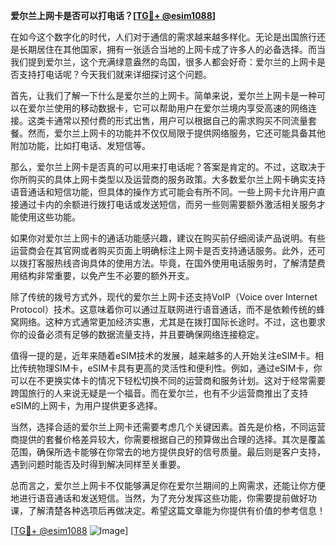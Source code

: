 **爱尔兰上网卡是否可以打电话？[[TG💪+ @esim1088](https://t.me/s/esim1088)]**

在如今这个数字化的时代，人们对于通信的需求越来越多样化。无论是出国旅行还是长期居住在其他国家，拥有一张适合当地的上网卡成了许多人的必备选择。而当我们提到爱尔兰，这个充满绿意盎然的岛国，很多人都会好奇：爱尔兰的上网卡是否支持打电话呢？今天我们就来详细探讨这个问题。

首先，让我们了解一下什么是爱尔兰的上网卡。简单来说，爱尔兰上网卡是一种可以在爱尔兰使用的移动数据卡，它可以帮助用户在爱尔兰境内享受高速的网络连接。这类卡通常以预付费的形式出售，用户可以根据自己的需求购买不同流量套餐。然而，爱尔兰上网卡的功能并不仅仅局限于提供网络服务，它还可能具备其他附加功能，比如打电话、发短信等。

那么，爱尔兰上网卡是否真的可以用来打电话呢？答案是肯定的。不过，这取决于你所购买的具体上网卡类型以及运营商的服务政策。大多数爱尔兰上网卡确实支持语音通话和短信功能，但具体的操作方式可能会有所不同。一些上网卡允许用户直接通过卡内的余额进行拨打电话或发送短信，而另一些则需要额外激活相关服务才能使用这些功能。

如果你对爱尔兰上网卡的通话功能感兴趣，建议在购买前仔细阅读产品说明。有些运营商会在其官网或者购买页面上明确标注上网卡是否支持通话服务。此外，还可以拨打客服热线咨询具体的使用方法。毕竟，在国外使用电话服务时，了解清楚费用结构非常重要，以免产生不必要的额外开支。

除了传统的拨号方式外，现代的爱尔兰上网卡还支持VoIP（Voice over Internet Protocol）技术。这意味着你可以通过互联网进行语音通话，而不是依赖传统的蜂窝网络。这种方式通常更加经济实惠，尤其是在拨打国际长途时。不过，这也要求你的设备必须有足够的数据流量支持，并且要确保网络连接稳定。

值得一提的是，近年来随着eSIM技术的发展，越来越多的人开始关注eSIM卡。相比传统物理SIM卡，eSIM卡具有更高的灵活性和便利性。例如，通过eSIM卡，你可以在不更换实体卡的情况下轻松切换不同的运营商和服务计划。这对于经常需要跨国旅行的人来说无疑是一个福音。而在爱尔兰，也有不少运营商推出了支持eSIM的上网卡，为用户提供更多选择。

当然，选择合适的爱尔兰上网卡还需要考虑几个关键因素。首先是价格，不同运营商提供的套餐价格差异较大，你需要根据自己的预算做出合理的选择。其次是覆盖范围，确保所选卡能够在你常去的地方提供良好的信号质量。最后则是客户支持，遇到问题时能否及时得到解决同样至关重要。

总而言之，爱尔兰上网卡不仅能够满足你在爱尔兰期间的上网需求，还能让你方便地进行语音通话和发送短信。当然，为了充分发挥这些功能，你需要提前做好功课，了解清楚各种选项后再做决定。希望这篇文章能为你提供有价值的参考信息！

[[TG💪+ @esim1088](https://t.me/s/esim1088) ![Image](https://i.postimg.cc/4NQfJmqS/Snipaste-2025-05-13-00-14-12.png)]